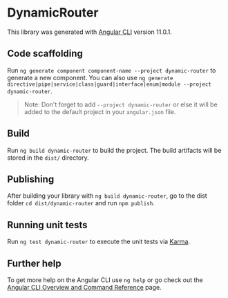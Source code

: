# DynamicRouter

This library was generated with [Angular CLI](https://github.com/angular/angular-cli) version 11.0.1.

## Code scaffolding

Run `ng generate component component-name --project dynamic-router` to generate a new component. You can also use `ng generate directive|pipe|service|class|guard|interface|enum|module --project dynamic-router`.
> Note: Don't forget to add `--project dynamic-router` or else it will be added to the default project in your `angular.json` file. 

## Build

Run `ng build dynamic-router` to build the project. The build artifacts will be stored in the `dist/` directory.

## Publishing

After building your library with `ng build dynamic-router`, go to the dist folder `cd dist/dynamic-router` and run `npm publish`.

## Running unit tests

Run `ng test dynamic-router` to execute the unit tests via [Karma](https://karma-runner.github.io).

## Further help

To get more help on the Angular CLI use `ng help` or go check out the [Angular CLI Overview and Command Reference](https://angular.io/cli) page.
